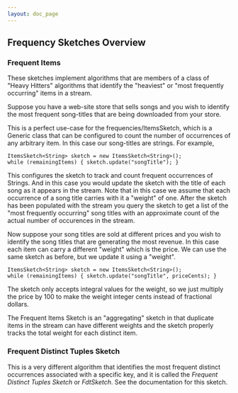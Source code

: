```yaml
---
layout: doc_page
---
```


## Frequency Sketches Overview

### Frequent Items
These sketches implement algorithms that are members of a class of "Heavy Hitters" algorithms that identify 
the "heaviest" or "most frequently occurring" items in a stream.  

Suppose you have a web-site store that sells songs and you wish to identify the most frequent song-titles 
that are being downloaded from your store.
 
This is a perfect use-case for the frequencies/ItemsSketch, which is a Generic class that can be configured to
count the number of occurrences of any arbitrary item. In this case our song-titles are strings. For example, 

    ItemsSketch<String> sketch = new ItemsSketch<String>();
    while (remainingItems) { sketch.update("songTitle"); }

This configures the sketch to track and count frequent occurrences of Strings. And in this case you would update the sketch
with the title of each song as it appears in the stream. Note that in this case we assume that each occurrence of a song
title carries with it a "weight" of one. After the sketch has been populated with the stream you query the sketch to get
a list of the "most frequently occurring" song titles with an approximate count of the actual number of occurences in the stream.

Now suppose your song titles are sold at different prices and you wish to identify the song titles that are generating the most
revenue. In this case each item can carry a different "weight" which is the price. We can use the same sketch as before, but
we update it using a "weight".

    ItemsSketch<String> sketch = new ItemsSketch<String>();
    while (remainingItems) { sketch.update("songTitle", priceCents); }

The sketch only accepts integral values for the weight, so we just multiply the price by 100 to make the weight integer cents
instead of fractional dollars.  

The Frequent Items Sketch is an "aggregating" sketch in that duplicate items in the stream can have different weights and the 
sketch properly tracks the total weight for each distinct item.

### Frequent Distinct Tuples Sketch

This is a very different algorithm that identifies the most frequent distinct occurrences associated with a specific key, and it is
called the <i>Frequent Distinct Tuples Sketch</i> or <i>FdtSketch</i>.  See the documentation for this sketch.


